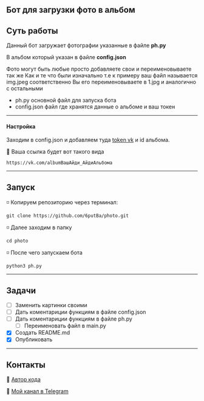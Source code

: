 ## Бот для загрузки фото в альбом 

## Суть работы
Данный бот загружает фотографии указанные в файле **ph.py**

В альбом который указан в файле **config.json**

Фото могут быть любые просто добавляете свои и переименовываете так же 
Как и те что были изначально т.е к примеру ваш файл называется img.jpeg соответственно 
Вы его переименовываете в 1.jpg и аналогично с остальными 

- ph.py основной файл для запуска бота
- config.json файл где хранятся данные о альбоме и ваш токен 
____
#### Настройка

Заходим в config.json и добавляем туда [token vk](https://vkhost.github.io/) и id альбома.


:file_folder: Ваша ссылка будет вот такого вида 
```
https://vk.com/albumВашАйди_АйдиАльбома
```
____
## Запуск

:white_medium_small_square: Копируем репозиторию через терминал: 

```
git clone https://github.com/6putBa/photo.git
```
:white_medium_small_square: Далее заходим в папку 
```
cd photo
```
:white_medium_small_square: После чего запускаем бота 
```
python3 ph.py 
```
____

## Задачи

- [ ] Заменить картинки своими
- [ ] Дать коментариции функциям в файле config.json
- [ ] Дать коментариции функциям в файле ph.py
  - [ ] Переименовать файл в main.py
- [X] Создать README.md
- [X] Опубликовать

____


## Контакты

 :pushpin: [Автор кода](https://github.com/d3adluvv/photo)
 
 
 
  :pushpin: [Мой канал в Telegram](https://t.me/defgetstart)
 

